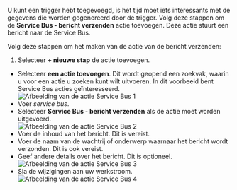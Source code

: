 U kunt een trigger hebt toegevoegd, is het tijd moet iets interessants met de gegevens die worden gegenereerd door de trigger. Volg deze stappen om de **Service Bus - bericht verzenden** actie toevoegen. Deze actie stuurt een bericht naar de Service Bus.  

Volg deze stappen om het maken van de actie van de bericht verzenden:  

1. Selecteer **+ nieuwe stap** de actie toevoegen.  
- Selecteer **een actie toevoegen**. Dit wordt geopend een zoekvak, waarin u voor een actie u zoeken kunt wilt uitvoeren. In dit voorbeeld bent Service Bus acties geïnteresseerd.    
![Afbeelding van de actie Service Bus 1](./media/connectors-create-api-servicebus/action-1.png)   
- Voer *service bus*.  
- Selecteer **Service Bus - bericht verzenden** als de actie moet worden uitgevoerd.  
![Afbeelding van de actie Service Bus 2](./media/connectors-create-api-servicebus/action-2.png)    
- Voer de inhoud van het bericht. Dit is vereist.  
- Voer de naam van de wachtrij of onderwerp waarnaar het bericht wordt verzonden. Dit is ook vereist.   
- Geef andere details over het bericht. Dit is optioneel.     
![Afbeelding van de actie Service Bus 3](./media/connectors-create-api-servicebus/action-3.png)    
- Sla de wijzigingen aan uw werkstroom.   
![Afbeelding van de actie Service Bus 4](./media/connectors-create-api-servicebus/action-4.png)     
